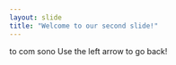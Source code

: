 ```yaml
---
layout: slide
title: "Welcome to our second slide!"
---
```

to com sono
Use the left arrow to go back!
